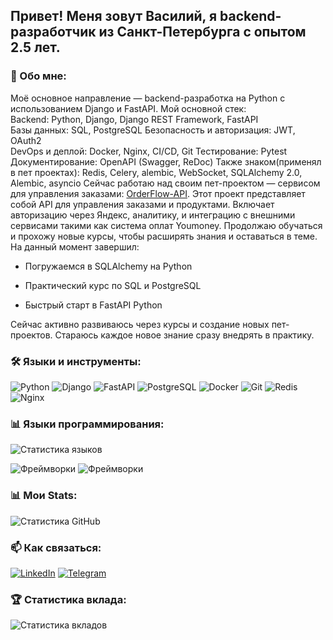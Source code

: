 ## Привет! Меня зовут Василий, я backend-разработчик из Санкт-Петербурга c опытом 2.5 лет.
### 👤 Обо мне:
Моё основное направление — backend-разработка на Python с использованием Django и FastAPI.
Мой основной стек:  
Backend: Python, Django, Django REST Framework, FastAPI  
Базы данных: SQL, PostgreSQL 
Безопасность и авторизация: JWT, OAuth2  
DevOps и деплой: Docker, Nginx, CI/CD, Git
Тестирование: Pytest
Документирование: OpenAPI (Swagger, ReDoc)
Также знаком(применял в пет проектах): 
Redis, Celery, alembic, WebSocket, SQLAlchemy 2.0, Alembic, asyncio
Сейчас работаю над своим пет-проектом — сервисом для управления заказами: [OrderFlow-API](https://github.com/EVA666999/OrderFlow-API). Этот проект представляет собой API для управления заказами и продуктами.
Включает авторизацию через Яндекс, аналитику, и интеграцию с внешними сервисами такими как система оплат Youmoney.
Продолжаю обучаться и прохожу новые курсы, чтобы расширять знания и оставаться в теме. На данный момент завершил:
- Погружаемся в SQLAlchemy на Python
    
- Практический курс по SQL и PostgreSQL
    
- Быстрый старт в FastAPI Python
    
Сейчас активно развиваюсь через курсы и создание новых пет-проектов. Стараюсь каждое новое знание сразу внедрять в практику.
### 🛠️ Языки и инструменты:
![Python](https://img.shields.io/badge/Python-3776AB?style=for-the-badge&logo=python&logoColor=white)
![Django](https://img.shields.io/badge/Django-092E20?style=for-the-badge&logo=django&logoColor=white)
![FastAPI](https://img.shields.io/badge/FastAPI-009688?style=for-the-badge&logo=fastapi&logoColor=white)
![PostgreSQL](https://img.shields.io/badge/PostgreSQL-336791?style=for-the-badge&logo=postgresql&logoColor=white)
![Docker](https://img.shields.io/badge/Docker-2496ED?style=for-the-badge&logo=docker&logoColor=white)
![Git](https://img.shields.io/badge/Git-F05032?style=for-the-badge&logo=git&logoColor=white)
![Redis](https://img.shields.io/badge/Redis-DC382D?style=for-the-badge&logo=redis&logoColor=white)
![Nginx](https://img.shields.io/badge/Nginx-269539?style=for-the-badge&logo=nginx&logoColor=white)

### 📊 Языки программирования:
![Статистика языков](https://github-readme-stats.vercel.app/api/top-langs/?username=EVA666999&layout=compact&langs_count=5)

![Фреймворки](https://img.shields.io/badge/Django-75%75-green?style=for-the-badge&logo=django)
![Фреймворки](https://img.shields.io/badge/FastAPI-25%25-blue?style=for-the-badge&logo=fastapi)

### 📊 Мои Stats:
![Статистика GitHub](https://github-readme-stats.vercel.app/api?username=EVA666999&show_icons=true&theme=radical)
### 📫 Как связаться:
[![LinkedIn](https://img.shields.io/badge/LinkedIn-0077B5?style=for-the-badge&logo=linkedin&logoColor=white)](https://www.linkedin.com/in/kretsu-vasile)
[![Telegram](https://img.shields.io/badge/Telegram-2CA5E0?style=for-the-badge&logo=telegram&logoColor=white)](https://t.me/@Vasilexretsu)
### 🏆 Статистика вклада:
![Статистика вкладов](https://github-profile-trophy.vercel.app/?username=EVA666999&theme=radical)
